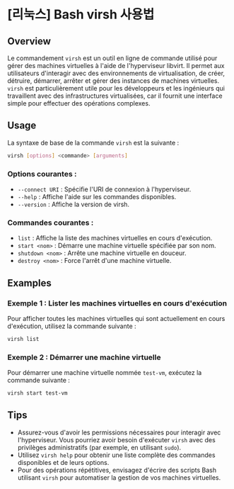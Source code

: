 # [리눅스] Bash virsh 사용법

## Overview
Le commandement `virsh` est un outil en ligne de commande utilisé pour gérer des machines virtuelles à l'aide de l'hyperviseur libvirt. Il permet aux utilisateurs d'interagir avec des environnements de virtualisation, de créer, détruire, démarrer, arrêter et gérer des instances de machines virtuelles. `virsh` est particulièrement utile pour les développeurs et les ingénieurs qui travaillent avec des infrastructures virtualisées, car il fournit une interface simple pour effectuer des opérations complexes.

## Usage
La syntaxe de base de la commande `virsh` est la suivante :

```bash
virsh [options] <commande> [arguments]
```

### Options courantes :
- `--connect URI` : Spécifie l'URI de connexion à l'hyperviseur.
- `--help` : Affiche l'aide sur les commandes disponibles.
- `--version` : Affiche la version de virsh.

### Commandes courantes :
- `list` : Affiche la liste des machines virtuelles en cours d'exécution.
- `start <nom>` : Démarre une machine virtuelle spécifiée par son nom.
- `shutdown <nom>` : Arrête une machine virtuelle en douceur.
- `destroy <nom>` : Force l'arrêt d'une machine virtuelle.

## Examples
### Exemple 1 : Lister les machines virtuelles en cours d'exécution
Pour afficher toutes les machines virtuelles qui sont actuellement en cours d'exécution, utilisez la commande suivante :

```bash
virsh list
```

### Exemple 2 : Démarrer une machine virtuelle
Pour démarrer une machine virtuelle nommée `test-vm`, exécutez la commande suivante :

```bash
virsh start test-vm
```

## Tips
- Assurez-vous d'avoir les permissions nécessaires pour interagir avec l'hyperviseur. Vous pourriez avoir besoin d'exécuter `virsh` avec des privilèges administratifs (par exemple, en utilisant `sudo`).
- Utilisez `virsh help` pour obtenir une liste complète des commandes disponibles et de leurs options.
- Pour des opérations répétitives, envisagez d'écrire des scripts Bash utilisant `virsh` pour automatiser la gestion de vos machines virtuelles.